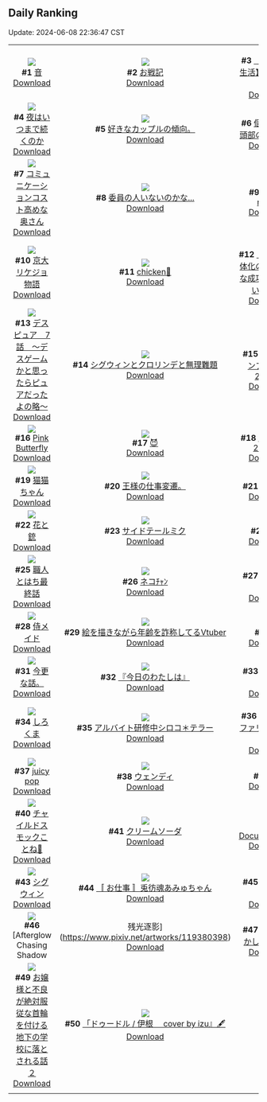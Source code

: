 ## Daily Ranking
Update: 2024-06-08 22:36:47 CST

|      |      |      |
| :----: | :----: | :----: |
| ![](https://i.pixiv.re/c/240x480/img-master/img/2024/06/06/00/00/21/119378275_p0_master1200.jpg)<br>**#1** [音](https://www.pixiv.net/artworks/119378275)<br>[Download](https://i.pixiv.re/img-original/img/2024/06/06/00/00/21/119378275_p0.jpg) | ![](https://i.pixiv.re/c/240x480/img-master/img/2024/06/06/00/02/29/119378563_p0_master1200.jpg)<br>**#2** [お戦記](https://www.pixiv.net/artworks/119378563)<br>[Download](https://i.pixiv.re/img-original/img/2024/06/06/00/02/29/119378563_p0.png) | ![](https://i.pixiv.re/c/240x480/img-master/img/2024/06/07/12/00/14/119416790_p0_master1200.jpg)<br>**#3** [【会社と私生活】その名前は](https://www.pixiv.net/artworks/119416790)<br>[Download](https://i.pixiv.re/img-original/img/2024/06/07/12/00/14/119416790_p0.jpg) |
| ![](https://i.pixiv.re/c/240x480/img-master/img/2024/06/07/07/30/03/119413484_p0_master1200.jpg)<br>**#4** [夜はいつまで続くのか](https://www.pixiv.net/artworks/119413484)<br>[Download](https://i.pixiv.re/img-original/img/2024/06/07/07/30/03/119413484_p0.jpg) | ![](https://i.pixiv.re/c/240x480/img-master/img/2024/06/06/20/53/02/119381175_p0_master1200.jpg)<br>**#5** [好きなカップルの傾向。](https://www.pixiv.net/artworks/119381175)<br>[Download](https://i.pixiv.re/img-original/img/2024/06/06/20/53/02/119381175_p0.jpg) | ![](https://i.pixiv.re/c/240x480/img-master/img/2024/06/06/06/00/13/119384388_p0_master1200.jpg)<br>**#6** [個人メモ：頭部の構造分析](https://www.pixiv.net/artworks/119384388)<br>[Download](https://i.pixiv.re/img-original/img/2024/06/06/06/00/13/119384388_p0.jpg) |
| ![](https://i.pixiv.re/c/240x480/img-master/img/2024/06/06/00/15/38/119378811_p0_master1200.jpg)<br>**#7** [コミュニケーションコスト高めな奥さん](https://www.pixiv.net/artworks/119378811)<br>[Download](https://i.pixiv.re/img-original/img/2024/06/06/00/15/38/119378811_p0.jpg) | ![](https://i.pixiv.re/c/240x480/img-master/img/2024/06/06/18/00/10/119394868_p0_master1200.jpg)<br>**#8** [委員の人いないのかな...](https://www.pixiv.net/artworks/119394868)<br>[Download](https://i.pixiv.re/img-original/img/2024/06/06/18/00/10/119394868_p0.png) | ![](https://i.pixiv.re/c/240x480/img-master/img/2024/06/07/00/00/26/119406348_p0_master1200.jpg)<br>**#9** [Secret roses](https://www.pixiv.net/artworks/119406348)<br>[Download](https://i.pixiv.re/img-original/img/2024/06/07/00/00/26/119406348_p0.jpg) |
| ![](https://i.pixiv.re/c/240x480/img-master/img/2024/06/07/18/57/05/119424233_p0_master1200.jpg)<br>**#10** [京大リケジョ物語](https://www.pixiv.net/artworks/119424233)<br>[Download](https://i.pixiv.re/img-original/img/2024/06/07/18/57/05/119424233_p0.jpg) | ![](https://i.pixiv.re/c/240x480/img-master/img/2024/06/06/00/00/25/119378296_p0_master1200.jpg)<br>**#11** [chicken🍗](https://www.pixiv.net/artworks/119378296)<br>[Download](https://i.pixiv.re/img-original/img/2024/06/06/00/00/25/119378296_p0.jpg) | ![](https://i.pixiv.re/c/240x480/img-master/img/2024/06/06/07/21/06/119385383_p0_master1200.jpg)<br>**#12** [ドクター女体化のおおまかな成功とだいたいの失敗](https://www.pixiv.net/artworks/119385383)<br>[Download](https://i.pixiv.re/img-original/img/2024/06/06/07/21/06/119385383_p0.png) |
| ![](https://i.pixiv.re/c/240x480/img-master/img/2024/06/06/16/47/01/119393519_p0_master1200.jpg)<br>**#13** [デスピュア　7話　〜デスゲームかと思ったらピュアだったよの略〜](https://www.pixiv.net/artworks/119393519)<br>[Download](https://i.pixiv.re/img-original/img/2024/06/06/16/47/01/119393519_p0.jpg) | ![](https://i.pixiv.re/c/240x480/img-master/img/2024/06/07/00/00/22/119406332_p0_master1200.jpg)<br>**#14** [シグウィンとクロリンデと無理難題](https://www.pixiv.net/artworks/119406332)<br>[Download](https://i.pixiv.re/img-original/img/2024/06/07/00/00/22/119406332_p0.png) | ![](https://i.pixiv.re/c/240x480/img-master/img/2024/06/07/22/29/36/119431136_p0_master1200.jpg)<br>**#15** [セカイシンフォニー2024🎶](https://www.pixiv.net/artworks/119431136)<br>[Download](https://i.pixiv.re/img-original/img/2024/06/07/22/29/36/119431136_p0.jpg) |
| ![](https://i.pixiv.re/c/240x480/img-master/img/2024/06/06/00/00/29/119378315_p0_master1200.jpg)<br>**#16** [Pink Butterfly](https://www.pixiv.net/artworks/119378315)<br>[Download](https://i.pixiv.re/img-original/img/2024/06/06/00/00/29/119378315_p0.png) | ![](https://i.pixiv.re/c/240x480/img-master/img/2024/06/06/08/30/24/119386228_p0_master1200.jpg)<br>**#17** [😈](https://www.pixiv.net/artworks/119386228)<br>[Download](https://i.pixiv.re/img-original/img/2024/06/06/08/30/24/119386228_p0.png) | ![](https://i.pixiv.re/c/240x480/img-master/img/2024/06/07/19/53/57/119425897_p0_master1200.jpg)<br>**#18** [A.I.VOICE 2 GUMI](https://www.pixiv.net/artworks/119425897)<br>[Download](https://i.pixiv.re/img-original/img/2024/06/07/19/53/57/119425897_p0.jpg) |
| ![](https://i.pixiv.re/c/240x480/img-master/img/2024/06/06/00/10/53/119378985_p0_master1200.jpg)<br>**#19** [猫猫ちゃん](https://www.pixiv.net/artworks/119378985)<br>[Download](https://i.pixiv.re/img-original/img/2024/06/06/00/10/53/119378985_p0.png) | ![](https://i.pixiv.re/c/240x480/img-master/img/2024/06/06/17/24/08/119394204_p0_master1200.jpg)<br>**#20** [王様の仕事変遷。](https://www.pixiv.net/artworks/119394204)<br>[Download](https://i.pixiv.re/img-original/img/2024/06/06/17/24/08/119394204_p0.jpg) | ![](https://i.pixiv.re/c/240x480/img-master/img/2024/06/07/14/03/26/119418782_p0_master1200.jpg)<br>**#21** [ボツ供養](https://www.pixiv.net/artworks/119418782)<br>[Download](https://i.pixiv.re/img-original/img/2024/06/07/14/03/26/119418782_p0.jpg) |
| ![](https://i.pixiv.re/c/240x480/img-master/img/2024/06/06/00/00/21/119378277_p0_master1200.jpg)<br>**#22** [花と銃](https://www.pixiv.net/artworks/119378277)<br>[Download](https://i.pixiv.re/img-original/img/2024/06/06/00/00/21/119378277_p0.jpg) | ![](https://i.pixiv.re/c/240x480/img-master/img/2024/06/06/07/20/39/119385376_p0_master1200.jpg)<br>**#23** [サイドテールミク](https://www.pixiv.net/artworks/119385376)<br>[Download](https://i.pixiv.re/img-original/img/2024/06/06/07/20/39/119385376_p0.jpg) | ![](https://i.pixiv.re/c/240x480/img-master/img/2024/06/07/07/06/20/119413209_p0_master1200.jpg)<br>**#24** [鞦韆](https://www.pixiv.net/artworks/119413209)<br>[Download](https://i.pixiv.re/img-original/img/2024/06/07/07/06/20/119413209_p0.jpg) |
| ![](https://i.pixiv.re/c/240x480/img-master/img/2024/06/07/12/25/38/119417261_p0_master1200.jpg)<br>**#25** [職人とはち最終話](https://www.pixiv.net/artworks/119417261)<br>[Download](https://i.pixiv.re/img-original/img/2024/06/07/12/25/38/119417261_p0.png) | ![](https://i.pixiv.re/c/240x480/img-master/img/2024/06/06/18/00/05/119394848_p0_master1200.jpg)<br>**#26** [ネコﾁｬﾝ](https://www.pixiv.net/artworks/119394848)<br>[Download](https://i.pixiv.re/img-original/img/2024/06/06/18/00/05/119394848_p0.jpg) | ![](https://i.pixiv.re/c/240x480/img-master/img/2024/06/06/01/50/29/119381496_p0_master1200.jpg)<br>**#27** [ろくろく日](https://www.pixiv.net/artworks/119381496)<br>[Download](https://i.pixiv.re/img-original/img/2024/06/06/01/50/29/119381496_p0.jpg) |
| ![](https://i.pixiv.re/c/240x480/img-master/img/2024/06/06/03/33/06/119382959_p0_master1200.jpg)<br>**#28** [侍メイド](https://www.pixiv.net/artworks/119382959)<br>[Download](https://i.pixiv.re/img-original/img/2024/06/06/03/33/06/119382959_p0.jpg) | ![](https://i.pixiv.re/c/240x480/img-master/img/2024/06/06/21/07/01/119400197_p0_master1200.jpg)<br>**#29** [絵を描きながら年齢を詐称してるVtuber](https://www.pixiv.net/artworks/119400197)<br>[Download](https://i.pixiv.re/img-original/img/2024/06/06/21/07/01/119400197_p0.png) | ![](https://i.pixiv.re/c/240x480/img-master/img/2024/06/07/01/24/53/119409009_p0_master1200.jpg)<br>**#30** [？](https://www.pixiv.net/artworks/119409009)<br>[Download](https://i.pixiv.re/img-original/img/2024/06/07/01/24/53/119409009_p0.jpg) |
| ![](https://i.pixiv.re/c/240x480/img-master/img/2024/06/07/10/30/33/119415518_p0_master1200.jpg)<br>**#31** [今更な話。](https://www.pixiv.net/artworks/119415518)<br>[Download](https://i.pixiv.re/img-original/img/2024/06/07/10/30/33/119415518_p0.jpg) | ![](https://i.pixiv.re/c/240x480/img-master/img/2024/06/07/00/02/30/119406597_p0_master1200.jpg)<br>**#32** [『今日のわたしは』](https://www.pixiv.net/artworks/119406597)<br>[Download](https://i.pixiv.re/img-original/img/2024/06/07/00/02/30/119406597_p0.jpg) | ![](https://i.pixiv.re/c/240x480/img-master/img/2024/06/06/10/36/28/119387801_p0_master1200.jpg)<br>**#33** [お兄ちゃん](https://www.pixiv.net/artworks/119387801)<br>[Download](https://i.pixiv.re/img-original/img/2024/06/06/10/36/28/119387801_p0.png) |
| ![](https://i.pixiv.re/c/240x480/img-master/img/2024/06/07/20/30/03/119427063_p0_master1200.jpg)<br>**#34** [しろくま](https://www.pixiv.net/artworks/119427063)<br>[Download](https://i.pixiv.re/img-original/img/2024/06/07/20/30/03/119427063_p0.png) | ![](https://i.pixiv.re/c/240x480/img-master/img/2024/06/06/00/05/05/119378738_p0_master1200.jpg)<br>**#35** [アルバイト研修中シロコ＊テラー](https://www.pixiv.net/artworks/119378738)<br>[Download](https://i.pixiv.re/img-original/img/2024/06/06/00/05/05/119378738_p0.png) | ![](https://i.pixiv.re/c/240x480/img-master/img/2024/06/06/18/30/22/119395626_p0_master1200.jpg)<br>**#36** [ライマル/ファリマルまとめ3](https://www.pixiv.net/artworks/119395626)<br>[Download](https://i.pixiv.re/img-original/img/2024/06/06/18/30/22/119395626_p0.jpg) |
| ![](https://i.pixiv.re/c/240x480/img-master/img/2024/06/07/00/00/32/119406374_p0_master1200.jpg)<br>**#37** [juicy pop](https://www.pixiv.net/artworks/119406374)<br>[Download](https://i.pixiv.re/img-original/img/2024/06/07/00/00/32/119406374_p0.png) | ![](https://i.pixiv.re/c/240x480/img-master/img/2024/06/06/20/06/13/119398153_p0_master1200.jpg)<br>**#38** [ウェンディ](https://www.pixiv.net/artworks/119398153)<br>[Download](https://i.pixiv.re/img-original/img/2024/06/06/20/06/13/119398153_p0.jpg) | ![](https://i.pixiv.re/c/240x480/img-master/img/2024/06/07/16/28/24/119420999_p0_master1200.jpg)<br>**#39** [🌇🤠](https://www.pixiv.net/artworks/119420999)<br>[Download](https://i.pixiv.re/img-original/img/2024/06/07/16/28/24/119420999_p0.png) |
| ![](https://i.pixiv.re/c/240x480/img-master/img/2024/06/06/00/00/18/119378259_p0_master1200.jpg)<br>**#40** [チャイルドスモックことね📛](https://www.pixiv.net/artworks/119378259)<br>[Download](https://i.pixiv.re/img-original/img/2024/06/06/00/00/18/119378259_p0.jpg) | ![](https://i.pixiv.re/c/240x480/img-master/img/2024/06/06/21/16/09/119400491_p0_master1200.jpg)<br>**#41** [クリームソーダ](https://www.pixiv.net/artworks/119400491)<br>[Download](https://i.pixiv.re/img-original/img/2024/06/06/21/16/09/119400491_p0.png) | ![](https://i.pixiv.re/c/240x480/img-master/img/2024/06/06/13/07/30/119390185_p0_master1200.jpg)<br>**#42** [Documentation](https://www.pixiv.net/artworks/119390185)<br>[Download](https://i.pixiv.re/img-original/img/2024/06/06/13/07/30/119390185_p0.jpg) |
| ![](https://i.pixiv.re/c/240x480/img-master/img/2024/06/07/13/57/43/119418685_p0_master1200.jpg)<br>**#43** [シグウィン](https://www.pixiv.net/artworks/119418685)<br>[Download](https://i.pixiv.re/img-original/img/2024/06/07/13/57/43/119418685_p0.jpg) | ![](https://i.pixiv.re/c/240x480/img-master/img/2024/06/07/00/07/53/119406832_p0_master1200.jpg)<br>**#44** [〚 お仕事 〛兎彷魂あみゅちゃん](https://www.pixiv.net/artworks/119406832)<br>[Download](https://i.pixiv.re/img-original/img/2024/06/07/00/07/53/119406832_p0.jpg) | ![](https://i.pixiv.re/c/240x480/img-master/img/2024/06/06/02/56/30/119382492_p0_master1200.jpg)<br>**#45** [喜多ちゃん](https://www.pixiv.net/artworks/119382492)<br>[Download](https://i.pixiv.re/img-original/img/2024/06/06/02/56/30/119382492_p0.jpg) |
| ![](https://i.pixiv.re/c/240x480/img-master/img/2024/06/06/00/59/26/119380398_p0_master1200.jpg)<br>**#46** [Afterglow Chasing Shadow|残光逐影](https://www.pixiv.net/artworks/119380398)<br>[Download](https://i.pixiv.re/img-original/img/2024/06/06/00/59/26/119380398_p0.jpg) | ![](https://i.pixiv.re/c/240x480/img-master/img/2024/06/07/00/07/59/119406840_p0_master1200.jpg)<br>**#47** [装いがおかしい奥さん](https://www.pixiv.net/artworks/119406840)<br>[Download](https://i.pixiv.re/img-original/img/2024/06/07/00/07/59/119406840_p0.jpg) | ![](https://i.pixiv.re/c/240x480/img-master/img/2024/06/06/20/59/57/119399827_p0_master1200.jpg)<br>**#48** [🪷cm🪷](https://www.pixiv.net/artworks/119399827)<br>[Download](https://i.pixiv.re/img-original/img/2024/06/06/20/59/57/119399827_p0.png) |
| ![](https://i.pixiv.re/c/240x480/img-master/img/2024/06/06/18/51/42/119396042_p0_master1200.jpg)<br>**#49** [お嬢様と不良が絶対服従な首輪を付ける地下の学校に落とされる話２](https://www.pixiv.net/artworks/119396042)<br>[Download](https://i.pixiv.re/img-original/img/2024/06/06/18/51/42/119396042_p0.jpg) | ![](https://i.pixiv.re/c/240x480/img-master/img/2024/06/06/22/47/45/119403698_p0_master1200.jpg)<br>**#50** [「ドゥードル / 伊根 　cover by izu』🖋](https://www.pixiv.net/artworks/119403698)<br>[Download](https://i.pixiv.re/img-original/img/2024/06/06/22/47/45/119403698_p0.png) |
|      |
